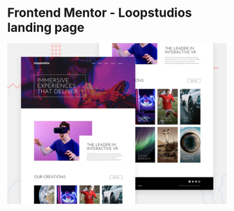 # Frontend Mentor - Loopstudios landing page

![Design preview for the Loopstudios landing page coding challenge](./design/desktop-preview.jpg)


